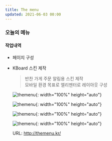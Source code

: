 ```yaml
---
title: The menu
updated: 2021-06-03 00:00
---
```


### 오늘의 메뉴
    
#### 작업내역
- 페이지 구성
- KBoard 스킨 제작
  
	>반찬 가게	주문 알림용 스킨 제작  
	>모바일 환경 목표로 엘리멘터로 레이아웃 구성  
  
	![themenu](https://github.com/project0210/project0210.github.io/blob/master/_posts/images/themenu/001.png?raw=true){: width="100%" height="auto"}
  
	![themenu](https://github.com/project0210/project0210.github.io/blob/master/_posts/images/themenu/002.png?raw=true){: width="100%" height="auto"}
  
	![themenu](https://github.com/project0210/project0210.github.io/blob/master/_posts/images/themenu/003.png?raw=true){: width="100%" height="auto"}
  
	![themenu](https://github.com/project0210/project0210.github.io/blob/master/_posts/images/themenu/004.png?raw=true){: width="100%" height="auto"}
  
	URL: http://themenu.kr/